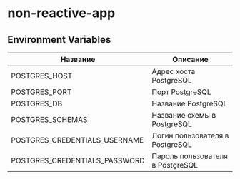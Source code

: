 # non-reactive-app

## Environment Variables

| Название                      | Описание                          |
|-------------------------------|-----------------------------------|
| POSTGRES_HOST                 | Адрес хоста PostgreSQL            |
| POSTGRES_PORT                 | Порт PostgreSQL                   |
| POSTGRES_DB                   | Название PostgreSQL               |
| POSTGRES_SCHEMAS              | Название схемы в PostgreSQL       |
| POSTGRES_CREDENTIALS_USERNAME | Логин пользователя в PostgreSQL   |
| POSTGRES_CREDENTIALS_PASSWORD | Пароль пользователя в PostgreSQL  |
